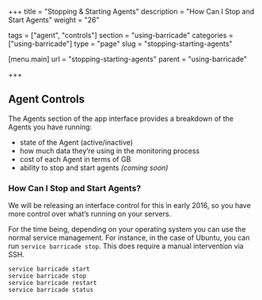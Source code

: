 +++
title = "Stopping & Starting Agents"
description = "How Can I Stop and Start Agents"
weight = "26"

tags = ["agent", "controls"]
section = "using-barricade"
categories = ["using-barricade"]
type = "page"
slug = "stopping-starting-agents"

[menu.main]
    url = "stopping-starting-agents"
    parent = "using-barricade"

+++

## Agent Controls

The Agents section of the app interface provides a breakdown of the Agents you have running:

* state of the Agent (active/inactive)
* how much data they’re using in the monitoring process
* cost of each Agent in terms of GB
* ability to stop and start agents _(coming soon)_

### How Can I Stop and Start Agents?

We will be releasing an interface control for this in early 2016, so you have more control over what’s running on your servers.

For the time being, depending on your operating system you can use the normal service management. For instance, in the case of Ubuntu, you can run `service barricade stop`. This does require a manual intervention via SSH.

```
service barricade start  
service barricade stop  
service barricade restart  
service barricade status
```
